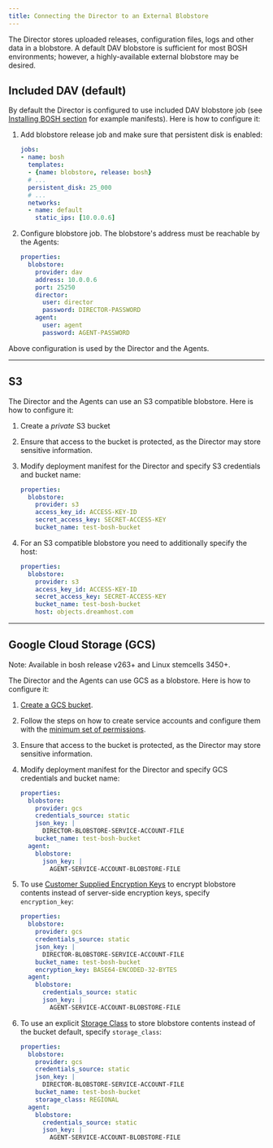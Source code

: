 ```yaml
---
title: Connecting the Director to an External Blobstore
---
```


The Director stores uploaded releases, configuration files, logs and other data in a blobstore. A default DAV blobstore is sufficient for most BOSH environments; however, a highly-available external blobstore may be desired.

## <a id="included"></a> Included DAV (default)

By default the Director is configured to use included DAV blobstore job (see [Installing BOSH section](index.html#install) for example manifests). Here is how to configure it:

1. Add blobstore release job and make sure that persistent disk is enabled:

    ```yaml
    jobs:
    - name: bosh
      templates:
      - {name: blobstore, release: bosh}
      # ...
      persistent_disk: 25_000
      # ...
      networks:
      - name: default
        static_ips: [10.0.0.6]
    ```

1. Configure blobstore job. The blobstore's address must be reachable by the Agents:

    ```yaml
    properties:
      blobstore:
        provider: dav
        address: 10.0.0.6
        port: 25250
        director:
          user: director
          password: DIRECTOR-PASSWORD
        agent:
          user: agent
          password: AGENT-PASSWORD
    ```

Above configuration is used by the Director and the Agents.

---
## <a id="default"></a> S3

The Director and the Agents can use an S3 compatible blobstore. Here is how to configure it:

1. Create a *private* S3 bucket

1. Ensure that access to the bucket is protected, as the Director may store sensitive information.

1. Modify deployment manifest for the Director and specify S3 credentials and bucket name:

    ```yaml
    properties:
      blobstore:
        provider: s3
        access_key_id: ACCESS-KEY-ID
        secret_access_key: SECRET-ACCESS-KEY
        bucket_name: test-bosh-bucket
    ```

1. For an S3 compatible blobstore you need to additionally specify the host:

    ```yaml
    properties:
      blobstore:
        provider: s3
        access_key_id: ACCESS-KEY-ID
        secret_access_key: SECRET-ACCESS-KEY
        bucket_name: test-bosh-bucket
        host: objects.dreamhost.com
    ```

---
## <a id="gcs"></a> Google Cloud Storage (GCS)

<p class="note">Note: Available in bosh release v263+ and Linux stemcells 3450+.</p>

The Director and the Agents can use GCS as a blobstore. Here is how to configure it:

1. [Create a GCS bucket](https://cloud.google.com/storage/docs/creating-buckets).

1. Follow the steps on how to create service accounts and configure them with the [minimum set of permissions](google-required-permissions.html#director-with-gcs-blobstore).

1. Ensure that access to the bucket is protected, as the Director may store sensitive information.

1. Modify deployment manifest for the Director and specify GCS credentials and bucket name:

    ```yaml
    properties:
      blobstore:
        provider: gcs
        credentials_source: static
        json_key: |
          DIRECTOR-BLOBSTORE-SERVICE-ACCOUNT-FILE
        bucket_name: test-bosh-bucket
      agent:
        blobstore:
          json_key: |
            AGENT-SERVICE-ACCOUNT-BLOBSTORE-FILE
    ```

1. To use [Customer Supplied Encryption Keys](https://cloud.google.com/storage/docs/encryption#customer-supplied)
to encrypt blobstore contents instead of server-side encryption keys, specify `encryption_key`:

    ```yaml
    properties:
      blobstore:
        provider: gcs
        credentials_source: static
        json_key: |
          DIRECTOR-BLOBSTORE-SERVICE-ACCOUNT-FILE
        bucket_name: test-bosh-bucket
        encryption_key: BASE64-ENCODED-32-BYTES
      agent:
        blobstore:
          credentials_source: static
          json_key: |
            AGENT-SERVICE-ACCOUNT-BLOBSTORE-FILE
    ```

1. To use an explicit [Storage Class](https://cloud.google.com/storage/docs/storage-classes)
to store blobstore contents instead of the bucket default, specify `storage_class`:

    ```yaml
    properties:
      blobstore:
        provider: gcs
        credentials_source: static
        json_key: |
          DIRECTOR-BLOBSTORE-SERVICE-ACCOUNT-FILE
        bucket_name: test-bosh-bucket
        storage_class: REGIONAL
      agent:
        blobstore:
          credentials_source: static
          json_key: |
            AGENT-SERVICE-ACCOUNT-BLOBSTORE-FILE
    ```
